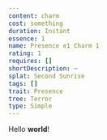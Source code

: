 ```yaml
---
content: charm
cost: something
duration: Instant
essence: 1
name: Presence e1 Charm 1
rating: 1
requires: []
shortDescription: ~
splat: Second Sunrise
tags: []
trait: Presence
tree: Terror
type: Simple
---
```


Hello **world**!
